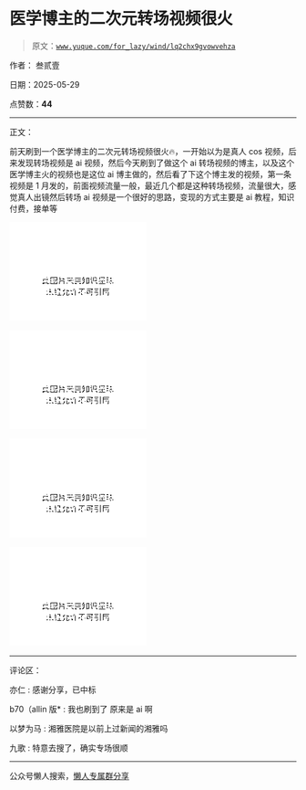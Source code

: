 # 医学博主的二次元转场视频很火

> 原文：[`www.yuque.com/for_lazy/wind/lq2chx9gvowvehza`](https://www.yuque.com/for_lazy/wind/lq2chx9gvowvehza)

作者： 叁贰壹

日期：2025-05-29

点赞数：**44**

* * *

正文：

前天刷到一个医学博主的二次元转场视频很火🔥，一开始以为是真人 cos 视频，后来发现转场视频是 ai 视频，然后今天刷到了做这个 ai 转场视频的博主，以及这个医学博主火的视频也是这位 ai 博主做的，然后看了下这个博主发的视频，第一条视频是 1 月发的，前面视频流量一般，最近几个都是这种转场视频，流量很大，感觉真人出镜然后转场 ai 视频是一个很好的思路，变现的方式主要是 ai 教程，知识付费，接单等

![](img/bd6cda8e38cedff6742c367b7c82150a.png "None")

![](img/cb3205f19389757b5155eadd51b2b129.png "None")

![](img/9caa4fb2c4d33893f82ab48f678dc1c7.png "None")

![](img/699d81d0b9c2e057c6c7b2125cf8ebf8.png "None")

* * *

评论区：

亦仁 : 感谢分享，已中标

b70（allin 版* : 我也刷到了 原来是 ai 啊

以梦为马 : 湘雅医院是以前上过新闻的湘雅吗

九歌 : 特意去搜了，确实专场很顺

* * *

公众号懒人搜索，[懒人专属群分享](https://lazybook.fun/#/blog/group)
